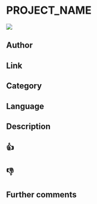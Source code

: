 PROJECT_NAME
============
[![](https://img.shields.io/badge/oscillating-works-blue.svg?style=flat)](https://github.com/oscillatingworks/compass#phases)

Author
------

Link
----

Category
--------

Language
--------

Description
-----------

:thumbsup:
----------

:thumbsdown:
------------

Further comments
----------------
